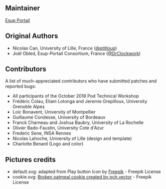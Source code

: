 Maintainer
----------
 [Esup Portail](https://www.esup-portail.org/)

Original Authors
----------------
* Nicolas Can, University of Lille, France ([@ptitloup](https://github.com/ptitloup))
* Joël Obled, Esup-Portail Consortium, France ([@DrClockwork](https://github.com/DrClockwork))

Contributors
----------------
A list of much-appreciated contributors who have submitted patches and reported bugs:
* All participants of the October 2018 Pod Technical Workshop
* Frédéric Colau, Eliam Lotonga and Jeremie Grepilloux, University Grenoble Alpes
* Loic Bonavent, University of Montpellier
* Guillaume Condesse, University of Bordeaux
* Franck Charneau and Joshua Baubry, University of La Rochelle
* Olivier Bado-Faustin, University Cote d'Azur
* Frederic Sene, INSA Rennes
* Nicolas Lahoche, University of Lille (design and template)
* Charlotte Benard (Logo and color)

Pictures credits
----------------
* default.svg: adapted from Play button Icon by [Freepik](https://www.freepik.com/free-vector) - Freepik License
* cookie.svg: [Broken oatmeal cookie created by pch.vector](https://www.freepik.com/vectors/logo) - Freepik License
